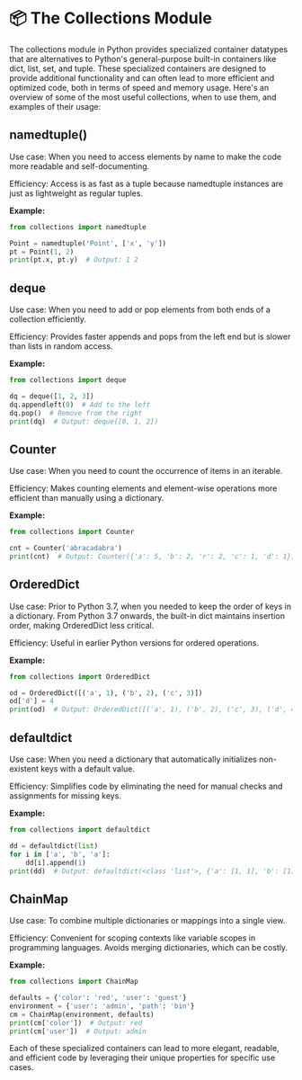 # 📦 The Collections Module

The collections module in Python provides specialized container datatypes that are alternatives to Python's general-purpose built-in containers like dict, list, set, and tuple. These specialized containers are designed to provide additional functionality and can often lead to more efficient and optimized code, both in terms of speed and memory usage. Here's an overview of some of the most useful collections, when to use them, and examples of their usage:

## namedtuple()

Use case: When you need to access elements by name to make the code more readable and self-documenting.

Efficiency: Access is as fast as a tuple because namedtuple instances are just as lightweight as regular tuples.

**Example:**

```python
from collections import namedtuple

Point = namedtuple('Point', ['x', 'y'])
pt = Point(1, 2)
print(pt.x, pt.y)  # Output: 1 2
```

## deque

Use case: When you need to add or pop elements from both ends of a collection efficiently.

Efficiency: Provides faster appends and pops from the left end but is slower than lists in random access.

**Example:**

```python
from collections import deque

dq = deque([1, 2, 3])
dq.appendleft(0)  # Add to the left
dq.pop()  # Remove from the right
print(dq)  # Output: deque([0, 1, 2])
```

## Counter

Use case: When you need to count the occurrence of items in an iterable.

Efficiency: Makes counting elements and element-wise operations more efficient than manually using a dictionary.

**Example:**

```python
from collections import Counter

cnt = Counter('abracadabra')
print(cnt)  # Output: Counter({'a': 5, 'b': 2, 'r': 2, 'c': 1, 'd': 1})
```

## OrderedDict

Use case: Prior to Python 3.7, when you needed to keep the order of keys in a dictionary. From Python 3.7 onwards, the built-in dict maintains insertion order, making OrderedDict less critical.

Efficiency: Useful in earlier Python versions for ordered operations.

**Example:**

```python
from collections import OrderedDict

od = OrderedDict([('a', 1), ('b', 2), ('c', 3)])
od['d'] = 4
print(od)  # Output: OrderedDict([('a', 1), ('b', 2), ('c', 3), ('d', 4)])
```

## defaultdict

Use case: When you need a dictionary that automatically initializes non-existent keys with a default value.

Efficiency: Simplifies code by eliminating the need for manual checks and assignments for missing keys.

**Example:**

```python
from collections import defaultdict

dd = defaultdict(list)
for i in ['a', 'b', 'a']:
    dd[i].append(1)
print(dd)  # Output: defaultdict(<class 'list'>, {'a': [1, 1], 'b': [1]})
```

## ChainMap

Use case: To combine multiple dictionaries or mappings into a single view.

Efficiency: Convenient for scoping contexts like variable scopes in programming languages. Avoids merging dictionaries, which can be costly.

**Example:**

```python
from collections import ChainMap

defaults = {'color': 'red', 'user': 'guest'}
environment = {'user': 'admin', 'path': 'bin'}
cm = ChainMap(environment, defaults)
print(cm['color'])  # Output: red
print(cm['user'])  # Output: admin
```

Each of these specialized containers can lead to more elegant, readable, and efficient code by leveraging their unique properties for specific use cases.